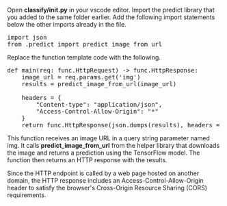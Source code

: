 Open **classify/__init__.py** in your vscode editor. Import the predict library that you added to the same folder earlier. Add the following import statements below the other imports already in the file.


<pre class="file" data-target="clipboard">
import json
from .predict import predict_image_from_url
</pre>

Replace the function template code with the following.

<pre class="file" data-target="clipboard">
def main(req: func.HttpRequest) -> func.HttpResponse:
    image_url = req.params.get('img')
    results = predict_image_from_url(image_url)

    headers = {
        "Content-type": "application/json",
        "Access-Control-Allow-Origin": "*"
    }
    return func.HttpResponse(json.dumps(results), headers = headers)
</pre>

This function receives an image URL in a query string parameter named img. It calls **predict_image_from_url** from the helper library that downloads the image and returns a prediction using the TensorFlow model. The function then returns an HTTP response with the results.

Since the HTTP endpoint is called by a web page hosted on another domain, the HTTP response includes an Access-Control-Allow-Origin header to satisfy the browser's Cross-Origin Resource Sharing (CORS) requirements.